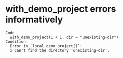 # with_demo_project errors informatively

    Code
      with_demo_project(1 + 1, dir = "unexisting-dir")
    Condition
      Error in `local_demo_project()`:
      x Can't find the directory 'unexisting-dir'.

